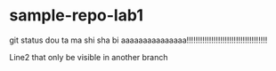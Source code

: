 # sample-repo-lab1
git status
dou ta ma shi sha bi
aaaaaaaaaaaaaaa!!!!!!!!!!!!!!!!!!!!!!!!!!!!!!!!!!!!

Line2 that only be visible in another branch

